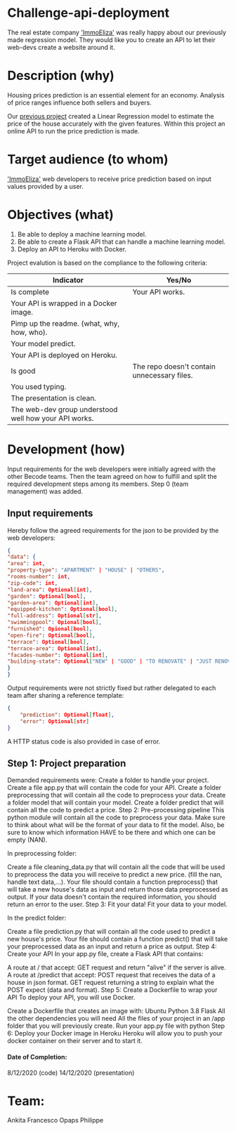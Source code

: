 # Challenge-api-deployment
The real estate company ['ImmoEliza'](https://immoelissa.be/) was really happy about our previously made regression model. They would like you to create an API to let their web-devs create a website around it.

# Description (why)
Housing prices prediction is an essential element for an economy. Analysis of price ranges influence both sellers and buyers. 

Our [previous project](https://github.com/FrancescoMariottini/Belgium-prices-prediction/settings) created a Linear Regression model to estimate the price of the house accurately with the given features. Within this project an online API to run the price prediction is made. 

# Target audience (to whom)
['ImmoEliza'](https://immoelissa.be/) web developers to receive price prediction based on input values provided by a user.

# Objectives (what)
1. Be able to deploy a machine learning model.
2. Be able to create a Flask API that can handle a machine learning model.
3. Deploy an API to Heroku with Docker.

Project evalution is based on the compliance to the following criteria:

|Indicator |	Yes/No
---|--- 
Is complete|Your API works.	
|Your API is wrapped in a Docker image.
|Pimp up the readme. (what, why, how, who).
|Your model predict.
|Your API is deployed on Heroku.
Is good |The repo doesn't contain unnecessary files.
|You used typing.	
|The presentation is clean.	
|The web-dev group understood well how your API works.


# Development (how)
Input requirements for the web developers were initially agreed with the other Becode teams. Then the team agreed on how to fulfill and split the required development steps among its members. Step 0 (team management) was added.

## Input requirements
Hereby follow the agreed requirements for the json to be provided by the web developers:

```json
{
"data": {
"area": int,
"property-type": "APARTMENT" | "HOUSE" | "OTHERS",
"rooms-number": int,
"zip-code": int,
"land-area": Optional[int],
"garden": Optional[bool],
"garden-area": Optional[int],
"equipped-kitchen": Optional[bool],
"full-address": Optional[str],
"swimmingpool": Opional[bool],
"furnished": Opional[bool],
"open-fire": Optional[bool],
"terrace": Optional[bool],
"terrace-area": Optional[int],
"facades-number": Optional[int],
"building-state": Optional["NEW" | "GOOD" | "TO RENOVATE" | "JUST RENOVATED" | "TO REBUILD"]
}
}
```
Output requirements were not strictly fixed but rather delegated to each team after sharing a reference template:

```json
{
    "prediction": Optional[float],
    "error": Optional[str]
}
```
A HTTP status code is also provided in case of error.

## Step 1: Project preparation ##
Demanded requirements were: 
Create a folder to handle your project.
Create a file app.py that will contain the code for your API.
Create a folder preprocessing that will contain all the code to preprocess your data.
Create a folder model that will contain your model.
Create a folder predict that will contain all the code to predict a price.
Step 2: Pre-processing pipeline
This python module will contain all the code to preprocess your data. Make sure to think about what will be the format of your data to fit the model. Also, be sure to know which information HAVE to be there and which one can be empty (NAN).

In preprocessing folder:

Create a file cleaning_data.py that will contain all the code that will be used to preprocess the data you will receive to predict a new price. (fill the nan, handle text data,...).
Your file should contain a function preprocess() that will take a new house's data as input and return those data preprocessed as output.
If your data doesn't contain the required information, you should return an error to the user.
Step 3: Fit your data!
Fit your data to your model.

In the predict folder:

Create a file prediction.py that will contain all the code used to predict a new house's price.
Your file should contain a function predict() that will take your preprocessed data as an input and return a price as output.
Step 4: Create your API
In your app.py file, create a Flask API that contains:

A route at / that accept:
GET request and return "alive" if the server is alive.
A route at /predict that accept:
POST request that receives the data of a house in json format.
GET request returning a string to explain what the POST expect (data and format).
Step 5: Create a Dockerfile to wrap your API
To deploy your API, you will use Docker.

Create a Dockerfile that creates an image with:
Ubuntu
Python 3.8
Flask
All the other dependencies you will need
All the files of your project in an /app folder that you will previously create.
Run your app.py file with python
Step 6: Deploy your Docker image in Heroku
Heroku will allow you to push your docker container on their server and to start it.

#### Date of Completion: 
8/12/2020 (code)
14/12/2020 (presentation)

# Team:
Ankita
Francesco
Opaps
Philippe
